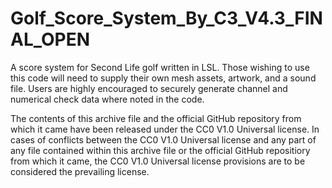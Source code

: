 # Golf_Score_System_By_C3_V4.3_FINAL_OPEN

A score system for Second Life golf written in LSL.
Those wishing to use this code will need to supply their own mesh assets, artwork, and a sound file.
Users are highly encouraged to securely generate channel and numerical check data where noted in the code.

The contents of this archive file and the official GitHub repository from which it came have been released under the CC0 V1.0 Universal license.
In cases of conflicts between the CC0 V1.0 Universal license and any part of any file contained within this archive file or the official GitHub repositiory from which it came, the CC0 V1.0 Universal license provisions are to be considered the prevailing license.
